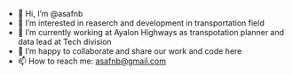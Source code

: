 - 👋 Hi, I’m @asafnb
- 👀 I’m interested in reaserch and development in transportation field
- 🌱 I’m currently working at Ayalon Highways as transpotation planner and data lead at Tech division
- 💞️ I’m happy to collaborate and share our work and code here
- 📫 How to reach me: asafnb@gmail.com

<!---
asafnb/asafnb is a ✨ special ✨ repository because its `README.md` (this file) appears on your GitHub profile.
You can click the Preview link to take a look at your changes.
--->
